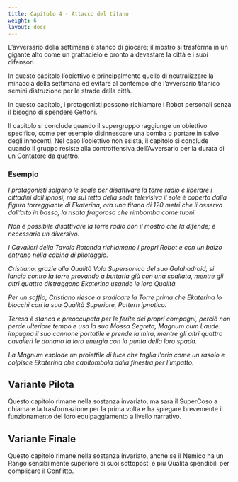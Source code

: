 ```yaml
---
title: Capitolo 4 - Attacco del titano
weight: 6
layout: docs
---
```


L’avversario della settimana è stanco di giocare; il mostro si trasforma in un gigante alto come un grattacielo e pronto a devastare la città e i suoi difensori.

In questo capitolo l’obiettivo è principalmente quello di neutralizzare la minaccia della settimana ed evitare al contempo che l’avversario titanico semini distruzione per le strade della città.

In questo capitolo, i protagonisti possono richiamare i Robot personali senza il bisogno di spendere Gettoni.

Il capitolo si conclude quando il supergruppo raggiunge un obiettivo specifico, come per esempio disinnescare una bomba o portare in salvo degli innocenti. Nel caso l’obiettivo non esista, il capitolo si conclude quando il gruppo resiste alla controffensiva dell’Avversario per la durata di un Contatore da quattro.

### Esempio

<i>I protagonisti salgono le scale per disattivare la torre radio e liberare i cittadini dall’ipnosi, ma sul tetto della sede televisiva il sole è coperto dalla figura torreggiante di Ekaterina, ora una titana di 120 metri che li osserva dall’alto in basso, la risata fragorosa che rimbomba come tuoni.</i>

<i>Non è possibile disattivare la torre radio con il mostro che la difende; è necessario un diversivo.</i>

<i>I Cavalieri della Tavola Rotonda richiamano i propri Robot e con un balzo entrano nella cabina di pilotaggio. </i>

<i>Cristiano, grazie alla Qualità Volo Supersonico del suo Galahadroid, si lancia contro la torre provando a buttarla giù con una spallata, mentre gli altri quattro distraggono Ekaterina usando le loro Qualità.</i>

<i>Per un soffio, Cristiano riesce a sradicare la Torre prima che Ekaterina lo blocchi con la sua Qualità Superiore, Pattern ipnotico.</i>

<i>Teresa è stanca e preoccupata per le ferite dei propri compagni, perciò non perde ulteriore tempo e usa la sua Mossa Segreta, Magnum cum Laude: impugna il suo cannone portatile e prende la mira, mentre gli altri quattro cavalieri le donano la loro energia con la punta della loro spada.</i>

<i>La Magnum esplode un proiettile di luce che taglia l’aria come un rasoio e colpisce Ekaterina che capitombola dalla finestra per l’impatto.</i>


## Variante Pilota

Questo capitolo rimane nella sostanza invariato, ma sarà il SuperCoso a chiamare la trasformazione per la prima volta e ha spiegare brevemente il funzionamento del loro equipaggiamento a livello narrativo.

 
## Variante Finale

Questo capitolo rimane nella sostanza invariato, anche se il Nemico ha un Rango sensibilmente superiore ai suoi sottoposti e più Qualità spendibili per complicare il Conflitto. 